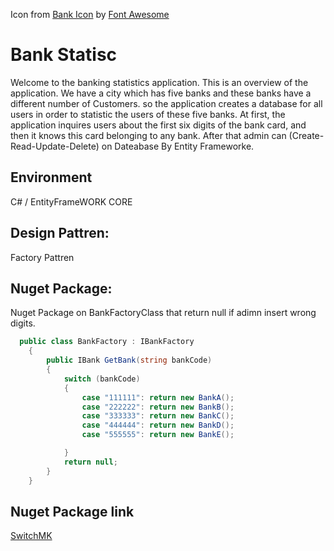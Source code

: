
Icon from <a href="https://iconscout.com/icons/bank" target="_blank">Bank Icon</a> by <a href="https://iconscout.com/contributors/font-awesome" target="_blank">Font Awesome</a>
# Bank Statisc

Welcome to the banking statistics application.
This is an overview of the application.
We have a city which has five banks and these banks have a different number of Customers.
so the application creates a database for all users in order to statistic the users of these five banks.
At first, the application inquires users about the first six digits of the bank card,
and then it knows this card belonging to any bank.
After that admin can (Create-Read-Update-Delete) on Dateabase By Entity Frameworke.

## Environment

C# / EntityFrameWORK CORE 

## Design Pattren:
Factory Pattren

## Nuget Package:

Nuget Package on BankFactoryClass that return null if adimn insert wrong digits.


```C#
  public class BankFactory : IBankFactory
    {
        public IBank GetBank(string bankCode)
        {
            switch (bankCode)
            {   
                case "111111": return new BankA();
                case "222222": return new BankB();
                case "333333": return new BankC();
                case "444444": return new BankD();
                case "555555": return new BankE();

            }
            return null;
        }
    }
```
## Nuget Package link
[SwitchMK](https://www.nuget.org/packages/SwitchMK/)

